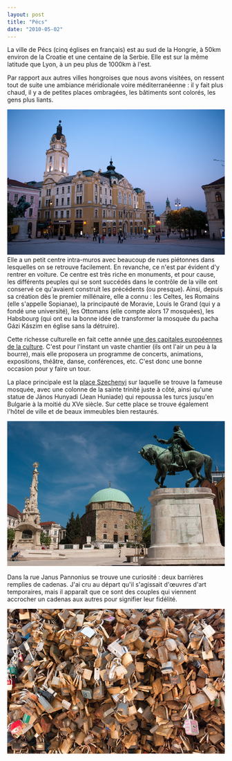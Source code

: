 ```yaml
---
layout: post
title: "Pécs"
date: "2010-05-02"
---
```


La ville de Pécs (cinq églises en français) est au sud de la Hongrie, à 50km environ de la Croatie et une centaine de la Serbie. Elle est sur la même latitude que Lyon, à un peu plus de 1000km à l'est.

Par rapport aux autres villes hongroises que nous avons visitées, on ressent tout de suite une ambiance méridionale voire méditerranéenne : il y fait plus chaud, il y a de petites places ombragées, les bâtiments sont colorés, les gens plus liants.

![](/images/IMGP8592.jpg)  Elle a un petit centre intra-muros avec beaucoup de rues piétonnes dans lesquelles on se retrouve facilement. En revanche, ce n'est par évident d'y rentrer en voiture. Ce centre est très riche en monuments, et pour cause, les différents peuples qui se sont succédés dans le contrôle de la ville ont conservé ce qu'avaient construit les précédents (ou presque). Ainsi, depuis sa création dès le premier millénaire, elle a connu : les Celtes, les Romains (elle s'appelle Sopianae), la principauté de Moravie, Louis le Grand (qui y a fondé une université), les Ottomans (elle compte alors 17 mosquées), les Habsbourg (qui ont eu la bonne idée de transformer la mosquée du pacha Gázi Kászim en église sans la détruire).

Cette richesse culturelle en fait cette année [une des capitales européennes de la culture](http://en.pecs2010.hu). C'est pour l'instant un vaste chantier (ils ont l'air un peu à la bourre), mais elle proposera un programme de concerts, animations, expositions, théâtre, danse, conférences, etc. C'est donc une bonne occasion pour y faire un tour.

La place principale est la [place Szechenyi](http://www.360cities.net/image/szechenyi-istvan-square-pecs) sur laquelle se trouve la fameuse mosquée, avec une colonne de la sainte trinité juste à côté, ainsi qu'une statue de János Hunyadi (Jean Huniade) qui repoussa les turcs jusqu'en Bulgarie à la moitié du XVe siècle. Sur cette place se trouve également l'hôtel de ville et de beaux immeubles bien restaurés.

![](/images/IMGP8623.jpg)

Dans la rue Janus Pannonius se trouve une curiosité : deux barrières remplies de cadenas. J'ai cru au départ qu'il s'agissait d'œuvres d'art temporaires, mais il apparaît que ce sont des couples qui viennent accrocher un cadenas aux autres pour signifier leur fidélité.

![](/images/IMGP8613.jpg)
